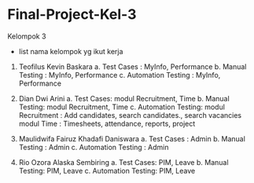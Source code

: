 # Final-Project-Kel-3

Kelompok 3
- list nama kelompok yg ikut kerja

1. Teofilus Kevin Baskara
 a. Test Cases : MyInfo, Performance
 b. Manual Testing : MyInfo, Performance
 c. Automation Testing : MyInfo, Performance

2. Dian Dwi Arini
 a. Test Cases: modul Recruitment, Time
 b. Manual Testing: modul Recruitment, Time
 c. Automation Testing: 
      modul Recruitment : Add candidates, search candidates., search vacancies
      modul Time : Timesheets, attendance, reports, project
      
3. Maulidwifa Fairuz Khadafi Daniswara
  a. Test Cases : Admin
  b. Manual Testing : Admin
  c. Automation Testing : Admin

4. Rio Ozora Alaska Sembiring
   a. Test Cases: PIM, Leave
   b. Manual Testing: PIM, Leave
   c. Automation Testing: PIM, Leave
